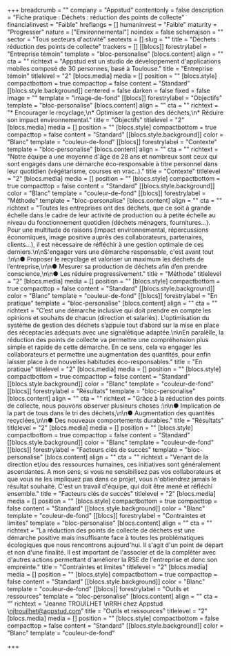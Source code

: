 +++
breadcrumb = ""
company = "Appstud"
contentonly = false
description = "Fiche pratique : Déchets : réduction des points de collecte"
financialinvest = "Faible"
hreflangs = []
humaninvest = "Faible"
maturity = "Progresser"
nature = ["Environnemental"]
noindex = false
schemajson = ""
sector = "Tous secteurs d'activité"
seotexts = []
slug = ""
title = "Déchets : réduction des points de collecte"
trackers = []
[[blocs]]
forestrylabel = "Entreprise témoin"
template = "bloc-personalise"
[blocs.content]
align = ""
cta = ""
richtext = "Appstud est un studio de développement d'applications mobiles composé de 30 personnes, basé à Toulouse."
title = "Entreprise témoin"
titlelevel = "2"
[blocs.media]
media = []
position = ""
[blocs.style]
compactbottom = true
compacttop = false
content = "Standard"
[[blocs.style.background]]
centered = false
darken = false
fixed = false
image = ""
template = "image-de-fond"
[[blocs]]
forestrylabel = "Objectifs"
template = "bloc-personalise"
[blocs.content]
align = ""
cta = ""
richtext = "* Encourager le recyclage,\n* Optimiser la gestion des déchets,\n* Réduire son impact environnemental."
title = "Objectifs"
titlelevel = "2"
[blocs.media]
media = []
position = ""
[blocs.style]
compactbottom = true
compacttop = false
content = "Standard"
[[blocs.style.background]]
color = "Blanc"
template = "couleur-de-fond"
[[blocs]]
forestrylabel = "Contexte"
template = "bloc-personalise"
[blocs.content]
align = ""
cta = ""
richtext = "Notre équipe a une moyenne d'âge de 28 ans et nombreux sont ceux qui sont engagés dans une démarche éco-responsable à titre personnel dans leur quotidien (végétarisme, courses en vrac..)."
title = "Contexte"
titlelevel = "2"
[blocs.media]
media = []
position = ""
[blocs.style]
compactbottom = true
compacttop = false
content = "Standard"
[[blocs.style.background]]
color = "Blanc"
template = "couleur-de-fond"
[[blocs]]
forestrylabel = "Méthode"
template = "bloc-personalise"
[blocs.content]
align = ""
cta = ""
richtext = "Toutes les entreprises ont des déchets, que ce soit à grande échelle dans le cadre de leur activité de production ou à petite échelle au niveau du fonctionnement quotidien (déchets ménagers, fournitures...). Pour une multitude de raisons (impact environnemental, répercussions économiques, image positive auprès des collaborateurs, partenaires, clients...), il est nécessaire de réfléchir à une gestion optimale de ces derniers.\n\nS'engager vers une démarche responsable, c'est avant tout :\n\n● Proposer le recyclage et valoriser un maximum les déchets de l’entreprise,\n\n● Mesurer sa production de déchets afin d’en prendre conscience,\n\n● Les réduire progressivement."
title = "Méthode"
titlelevel = "2"
[blocs.media]
media = []
position = ""
[blocs.style]
compactbottom = true
compacttop = false
content = "Standard"
[[blocs.style.background]]
color = "Blanc"
template = "couleur-de-fond"
[[blocs]]
forestrylabel = "En pratique"
template = "bloc-personalise"
[blocs.content]
align = ""
cta = ""
richtext = "C’est une démarche inclusive qui doit prendre en compte les opinions et souhaits de chacun (direction et salariés). L'optimisation du système de gestion des déchets s’appuie tout d’abord sur la mise en place des réceptacles adéquats avec une signalétique adaptée.\n\nEn paralèlle, la réduction des points de collecte va permettre une compréhension plus simple et rapide de cette démarche. En ce sens, cela va engager les collaborateurs et permettre une augmentation des quantités, pour enfin laisser place à de nouvelles habitudes éco-responsables."
title = "En pratique"
titlelevel = "2"
[blocs.media]
media = []
position = ""
[blocs.style]
compactbottom = true
compacttop = false
content = "Standard"
[[blocs.style.background]]
color = "Blanc"
template = "couleur-de-fond"
[[blocs]]
forestrylabel = "Résultats"
template = "bloc-personalise"
[blocs.content]
align = ""
cta = ""
richtext = "Grâce à la réduction des points de collecte, nous pouvons observer plusieurs choses :\n\n● Implication de la part de tous dans le tri des déchets,\n\n● Augmentation des quantités recyclées,\n\n● Des nouveaux comportements durables."
title = "Résultats"
titlelevel = "2"
[blocs.media]
media = []
position = ""
[blocs.style]
compactbottom = true
compacttop = false
content = "Standard"
[[blocs.style.background]]
color = "Blanc"
template = "couleur-de-fond"
[[blocs]]
forestrylabel = "Facteurs clés de succès"
template = "bloc-personalise"
[blocs.content]
align = ""
cta = ""
richtext = "Venant de la direction et/ou des ressources humaines, ces initiatives sont généralement ascendantes. A mon sens, si vous ne sensibilisez pas vos collaborateurs et que vous ne les impliquez pas dans ce projet, vous n'obtiendrez jamais le résultat souhaité. C'est un travail d'équipe, qui doit être mené et réfléchi ensemble."
title = "Facteurs clés de succès"
titlelevel = "2"
[blocs.media]
media = []
position = ""
[blocs.style]
compactbottom = true
compacttop = false
content = "Standard"
[[blocs.style.background]]
color = "Blanc"
template = "couleur-de-fond"
[[blocs]]
forestrylabel = "Contraintes et limites"
template = "bloc-personalise"
[blocs.content]
align = ""
cta = ""
richtext = "La réduction des points de collecte de déchets est une démarche positive mais insuffisante face à toutes les problématiques écologiques que nous rencontrons aujourd'hui. Il s'agit d'un point de départ et non d'une finalité. Il est important de l'associer et de la compléter avec d'autres actions permettant d'améliorer la RSE de l'entreprise et donc son empreinte."
title = "Contraintes et limites"
titlelevel = "2"
[blocs.media]
media = []
position = ""
[blocs.style]
compactbottom = true
compacttop = false
content = "Standard"
[[blocs.style.background]]
color = "Blanc"
template = "couleur-de-fond"
[[blocs]]
forestrylabel = "Outils et ressources"
template = "bloc-personalise"
[blocs.content]
align = ""
cta = ""
richtext = "Jeanne TROUILHET  \nRRH chez Appstud  \njtrouilhet@appstud.com"
title = "Outils et ressources"
titlelevel = "2"
[blocs.media]
media = []
position = ""
[blocs.style]
compactbottom = false
compacttop = false
content = "Standard"
[[blocs.style.background]]
color = "Blanc"
template = "couleur-de-fond"

+++

